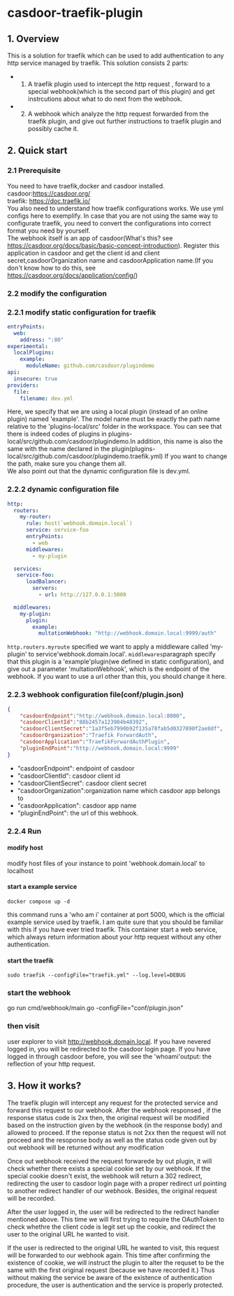 # casdoor-traefik-plugin
## 1. Overview
This is a solution for traefik which can be used to add authentication to any http service managed by traefik. This solution consists 2 parts: 
- 1. A traefik plugin used to intercept the http request , forward to a special webhook(which is the second part of this plugin) and get instrcutions about what to do next from the webhook. 
- 2. A webhook which analyze the http request forwarded from the traefik plugin, and give out further instructions to traefik plugin and possibly cache it.
## 2. Quick start
### 2.1 Prerequisite
You need to have traefik,docker and casdoor installed.<br>
casdoor:<https://casdoor.org/><br>
traefik: <https://doc.traefik.io/><br>
You also need to understand how traefik configurations works. We use yml configs here to exemplify. In case that you are not using the same way to configurate traefik, you need to convert the configurations into correct format you need by yourself.<br>
The webhook itself is an app of casdoor(What's this? see <https://casdoor.org/docs/basic/basic-concept-introduction>). Register this application in casdoor and get the client id and client secret,casdoorOrganization name and casdoorApplication name.(If you don't know how to do this, see <https://casdoor.org/docs/application/config/>)

### 2.2 modify the configuration

### 2.2.1 modify static configuration for traefik
```yaml
entryPoints:
  web:
    address: ":80"
experimental:
  localPlugins:
    example:
      moduleName: github.com/casdoor/plugindemo
api:
  insecure: true
providers:
  file:
    filename: dev.yml
```
Here, we specify that we are using a local plugin (instead of an online plugin) named 'example'. The model name must be exactly the path name relative to the 'plugins-local/src' folder in the workspace. You can see that there is indeed codes of plugins in plugins-local/src/github.com/casdoor/plugindemo.In addition, this name is also the same with the name declared in the plugin(plugins-local/src/github.com/casdoor/plugindemo.traefik.yml) If you want to change the path, make sure you change them all.<br>
We also point out that the dynamic configuration file is dev.yml.
### 2.2.2 dynamic configuration file
```yaml
http:
  routers:
    my-router:
      rule: host(`webhook.domain.local`)
      service: service-foo
      entryPoints:
        - web
      middlewares:
        - my-plugin

  services:
   service-foo:
      loadBalancer:
        servers:
          - url: http://127.0.0.1:5000

  middlewares:
    my-plugin:
      plugin:
        example:
          multationWebhook: "http://webhook.domain.local:9999/auth"
```
`http.routers.myroute` specified we want to apply a middleware called 'my-plugin' to service'webhook.domain.local'. `middlewares`paragraph specify that this plugin is a 'example'plugin(we defined in static configuration), and give out a parameter 'multationWebhook', which is the endpoint of the webhook. If you want to use a url other than this, you should change it here.
### 2.2.3 webhook configuration file(conf/plugin.json)
```json
{
    "casdoorEndpoint":"http://webhook.domain.local:8000", 
    "casdoorClientId":"88b2457a123984b48392",
    "casdoorClientSecret":"1a3f5eb7990b92f135a78fab5d0327890f2ae8df",
    "casdoorOrganization":"Traefik ForwardAuth",
    "casdoorApplication":"TraefikForwardAuthPlugin",
    "pluginEndPoint":"http://webhook.domain.local:9999"
}
```
- "casdoorEndpoint": endpoint of casdoor
- "casdoorClientId": casdoor client id
- "casdoorClientSecret": casdoor client secret
- "casdoorOrganization":organization name which casdoor app belongs to
- "casdoorApplication": casdoor app name
- "pluginEndPoint": the url of this webhook.
### 2.2.4 Run
#### modify host
modify host files of your instance to point 'webhook.domain.local' to localhost
#### start a example service
```
docker compose up -d
```
this command runs a 'who am i' container at port 5000, which is the official example service used by traefik. I am quite sure that you should be familiar with this if you have ever tried traefik. This container start a web service, which always return information about your http request without any other authentication.
#### start the traefik
```
sudo traefik --configFile="traefik.yml" --log.level=DEBUG
```
### start the webhook 
go run cmd/webhook/main.go  -configFile="conf/plugin.json"

### then visit 
user explorer to visit http://webhook.domain.local. If you have nevered logged in, you will be redirected to the casdoor login page. If you have logged in through casdoor before, you will see the 'whoami'output: the reflection of your http request.  

## 3. How it works?

The traefik plugin will intercept any request for the protected service and forward this request to our webhook. After the webhook responsed , if the response status code is 2xx then, the original request will be modified based on the instruction given by the webhook (in the response body) and allowed to proceed. If the reponse status is not 2xx then the request will not proceed and the resoponse body as well as the status code given out by out webhook will be returned without any modification

Once out webhook received the request forwarede by out plugin, it will check whether there exists a special cookie set by our webhook. If the special cookie doesn't exist, the webhook will return a 302 redirect, redirecting the user to casdoor login page with a proper redirect url pointing to another redirect handler of our webhook. Besides, the original request will be recorded.

After the user logged in, the user will be redirected to the redirect handler mentioned above. This time we will first trying to require the OAuthToken to check whethre the client code is legit set up the cookie, and redirect the user to the original URL he wanted to visit.

If the user is redirected to the original URL he wanted to visit, this request will be forwarded to our webhook again. This time after confirming the existence of cookie, we will instruct the plugin to alter the requset to be the same with the first original request (because we have recorded it.)
Thus without making the service be aware of the existence of authentication procedure, the user is authentication and the service is properly protected.


